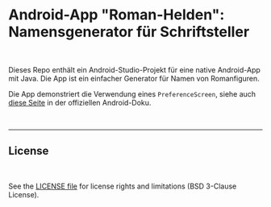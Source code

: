 # Android-App "Roman-Helden": Namensgenerator für Schriftsteller #

<br>

Dieses Repo enthält ein Android-Studio-Projekt für eine native Android-App mit Java.
Die App ist ein einfacher Generator für Namen von Romanfiguren.

Die App demonstriert die Verwendung eines `PreferenceScreen`, siehe
auch [diese Seite](https://developer.android.com/develop/ui/views/components/settings?hl=de#java) in der offiziellen Android-Doku.

<br>

----

## License ##

<br>

See the [LICENSE file](LICENSE.md) for license rights and limitations (BSD 3-Clause License).

<br>
